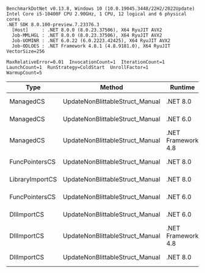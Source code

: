 ```

BenchmarkDotNet v0.13.8, Windows 10 (10.0.19045.3448/22H2/2022Update)
Intel Core i5-10400F CPU 2.90GHz, 1 CPU, 12 logical and 6 physical cores
.NET SDK 8.0.100-preview.7.23376.3
  [Host]     : .NET 8.0.0 (8.0.23.37506), X64 RyuJIT AVX2
  Job-MMLHGL : .NET 8.0.0 (8.0.23.37506), X64 RyuJIT AVX2
  Job-UOMINR : .NET 6.0.22 (6.0.2223.42425), X64 RyuJIT AVX2
  Job-ODLOES : .NET Framework 4.8.1 (4.8.9181.0), X64 RyuJIT VectorSize=256

MaxRelativeError=0.01  InvocationCount=1  IterationCount=1  
LaunchCount=1  RunStrategy=ColdStart  UnrollFactor=1  
WarmupCount=5  

```
| Type            | Method                          | Runtime            | input                | Mean        | Error | Median      | Min         | Max         | Allocated |
|---------------- |-------------------------------- |------------------- |--------------------- |------------:|------:|------------:|------------:|------------:|----------:|
| ManagedCS       | UpdateNonBlittableStruct_Manual | .NET 8.0           | PInvo(...)truct [49] |    516.0 μs |    NA |    516.0 μs |    516.0 μs |    516.0 μs |     480 B |
| ManagedCS       | UpdateNonBlittableStruct_Manual | .NET 6.0           | PInvo(...)truct [49] |    671.1 μs |    NA |    671.1 μs |    671.1 μs |    671.1 μs |     720 B |
| ManagedCS       | UpdateNonBlittableStruct_Manual | .NET Framework 4.8 | PInvo(...)truct [49] |    729.1 μs |    NA |    729.1 μs |    729.1 μs |    729.1 μs |         - |
| FuncPointersCS  | UpdateNonBlittableStruct_Manual | .NET 8.0           | PInvo(...)truct [49] | 32,120.2 μs |    NA | 32,120.2 μs | 32,120.2 μs | 32,120.2 μs |     472 B |
| LibraryImportCS | UpdateNonBlittableStruct_Manual | .NET 8.0           | PInvo(...)truct [49] | 32,740.6 μs |    NA | 32,740.6 μs | 32,740.6 μs | 32,740.6 μs |     472 B |
| FuncPointersCS  | UpdateNonBlittableStruct_Manual | .NET 6.0           | PInvo(...)truct [49] | 33,365.6 μs |    NA | 33,365.6 μs | 33,365.6 μs | 33,365.6 μs |     712 B |
| DllImportCS     | UpdateNonBlittableStruct_Manual | .NET 6.0           | PInvo(...)truct [49] | 43,127.2 μs |    NA | 43,127.2 μs | 43,127.2 μs | 43,127.2 μs |     712 B |
| DllImportCS     | UpdateNonBlittableStruct_Manual | .NET Framework 4.8 | PInvo(...)truct [49] | 43,395.9 μs |    NA | 43,395.9 μs | 43,395.9 μs | 43,395.9 μs |         - |
| DllImportCS     | UpdateNonBlittableStruct_Manual | .NET 8.0           | PInvo(...)truct [49] | 43,572.3 μs |    NA | 43,572.3 μs | 43,572.3 μs | 43,572.3 μs |     472 B |
